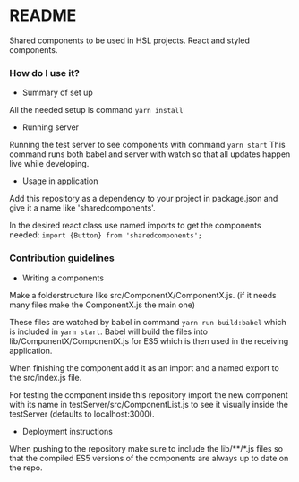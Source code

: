 # README #

Shared components to be used in HSL projects. React and styled components.

### How do I use it? ###

* Summary of set up

All the needed setup is command `yarn install`

* Running server

Running the test server to see components with command `yarn start`
This command runs both babel and server with watch so that all updates happen live while developing.

* Usage in application

Add this repository as a dependency to your project in package.json and give it a name like 'sharedcomponents'.

In the desired react class use named imports to get the components needed:
`import {Button} from 'sharedcomponents';`

### Contribution guidelines ###

* Writing a components

Make a folderstructure like src/ComponentX/ComponentX.js. (if it needs many files make the ComponentX.js the main one)

These files are watched by babel in command `yarn run build:babel` which is included in `yarn start`. Babel will build the files into lib/ComponentX/ComponentX.js for ES5 which is then used in the receiving application.

When finishing the component add it as an import and a named export to the src/index.js file.

For testing the component inside this repository import the new component with its name in testServer/src/ComponentList.js to see it visually inside the testServer (defaults to localhost:3000).

* Deployment instructions

When pushing to the repository make sure to include the lib/**/*.js files so that the compiled ES5 versions of the components are always up to date on the repo.
